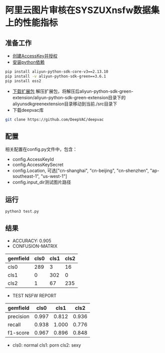 # **阿里云图片审核在SYSZUXnsfw数据集上的性能指标**

## 准备工作
- [创建AccessKey并授权](https://help.aliyun.com/document_detail/53045.html?spm=a2c4g.11186623.2.12.39562542i8pqui#concept-53045-zh)
- [安装python依赖](https://help.aliyun.com/document_detail/50191.html?spm=a2c4g.11186623.2.13.395625429dLUIR#reference-yhw-dzq-w2b)
```bash
pip install aliyun-python-sdk-core-v3==2.13.10
pip install -v aliyun-python-sdk-green==3.6.1
pip install oss2 
```
- [下载扩展包](https://aligreen-shanghai-share.oss-cn-shanghai.aliyuncs.com/aliyun-python-sdk-green-extension.zip?spm=a2c4g.11186623.2.9.36d4d79eEMRG4p&file=aliyun-python-sdk-green-extension.zip)
解压扩展包，将解压后aliyun-python-sdk-green-extension/aliyun-python-sdk-green-extension目录下的aliyunsdkgreenextension目录移动到当前./src目录下       
- 下载deepvac库
```bash
git clone https://github.com/DeepVAC/deepvac
```

## 配置
相关配置在config.py文件中，包含：      
- config.AccessKeyId
- config.AccessKeySecret
- config.Location, 可选["cn-shanghai", "cn-beijing", "cn-shenzhen", "ap-southeast-1", "us-west-1"]
- config.input_dir测试图片路径

## 运行
```python
python3 test.py
```

## 结果
- ACCURACY: 0.905
- CONFUSION-MATRIX

| gemfield | cls0 | cls1 | cls2 
|---|---|---|---
| cls0 | 289 | 3 | 16 
| cls1 | 0 | 302 | 0 
| cls2 | 1 | 67 | 235 

- TEST NSFW REPORT

| gemfield | cls0 | cls1 | cls2 
|---|---|---|---
| precision | 0.997 | 0.812 | 0.936 
| recall | 0.938 | 1.000 | 0.776 
| f1-score | 0.967 | 0.896 | 0.848

- cls0: normal  cls1: porn  cls2: sexy
